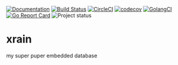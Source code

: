 [![Documentation](https://godoc.org/github.com/nikandfor/xrain?status.svg)](http://godoc.org/github.com/nikandfor/xrain)
[![Build Status](https://travis-ci.com/nikandfor/xrain.svg?branch=master)](https://travis-ci.com/nikandfor/xrain)
[![CircleCI](https://circleci.com/gh/nikandfor/xrain.svg?style=svg)](https://circleci.com/gh/nikandfor/xrain)
[![codecov](https://codecov.io/gh/nikandfor/xrain/branch/master/graph/badge.svg)](https://codecov.io/gh/nikandfor/xrain)
[![GolangCI](https://golangci.com/badges/github.com/nikandfor/xrain.svg)](https://golangci.com/r/github.com/nikandfor/xrain)
[![Go Report Card](https://goreportcard.com/badge/github.com/nikandfor/xrain)](https://goreportcard.com/report/github.com/nikandfor/xrain)
![Project status](https://img.shields.io/badge/status-RnD-red.svg)

# xrain
my super puper embedded database
